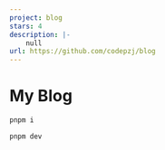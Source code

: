 ```yaml
---
project: blog
stars: 4
description: |-
    null
url: https://github.com/codepzj/blog
---
```


# My Blog

```bash
pnpm i

pnpm dev
```

